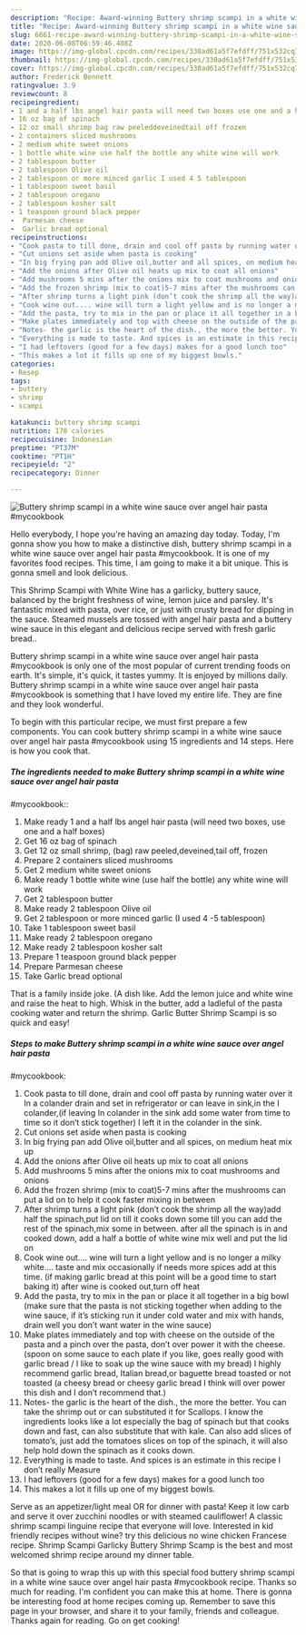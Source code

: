 ```yaml
---
description: "Recipe: Award-winning Buttery shrimp scampi in a white wine sauce over angel hair pasta #mycookbook"
title: "Recipe: Award-winning Buttery shrimp scampi in a white wine sauce over angel hair pasta #mycookbook"
slug: 6661-recipe-award-winning-buttery-shrimp-scampi-in-a-white-wine-sauce-over-angel-hair-pasta-mycookbook
date: 2020-06-08T06:59:46.408Z
image: https://img-global.cpcdn.com/recipes/330ad61a5f7efdff/751x532cq70/buttery-shrimp-scampi-in-a-white-wine-sauce-over-angel-hair-pasta-mycookbook-recipe-main-photo.jpg
thumbnail: https://img-global.cpcdn.com/recipes/330ad61a5f7efdff/751x532cq70/buttery-shrimp-scampi-in-a-white-wine-sauce-over-angel-hair-pasta-mycookbook-recipe-main-photo.jpg
cover: https://img-global.cpcdn.com/recipes/330ad61a5f7efdff/751x532cq70/buttery-shrimp-scampi-in-a-white-wine-sauce-over-angel-hair-pasta-mycookbook-recipe-main-photo.jpg
author: Frederick Bennett
ratingvalue: 3.9
reviewcount: 8
recipeingredient:
- 1 and a half lbs angel hair pasta will need two boxes use one and a half boxes
- 16 oz bag of spinach
- 12 oz small shrimp bag raw peeleddeveinedtail off frozen
- 2 containers sliced mushrooms
- 2 medium white sweet onions
- 1 bottle white wine use half the bottle any white wine will work
- 2 tablespoon butter
- 2 tablespoon Olive oil
- 2 tablespoon or more minced garlic I used 4 5 tablespoon
- 1 tablespoon sweet basil
- 2 tablespoon oregano
- 2 tablespoon kosher salt
- 1 teaspoon ground black pepper
-  Parmesan cheese
-  Garlic bread optional
recipeinstructions:
- "Cook pasta to till done, drain and cool off pasta by running water over it In a colander drain and set in refrigerator or can leave in sink,in the I colander,(if leaving In colander in the sink add some water from time to time so it don’t stick together) I left it in the colander in the sink."
- "Cut onions set aside when pasta is cooking"
- "In big frying pan add Olive oil,butter and all spices, on medium heat mix up"
- "Add the onions after Olive oil heats up mix to coat all onions"
- "Add mushrooms 5 mins after the onions mix to coat mushrooms and onions"
- "Add the frozen shrimp (mix to coat)5-7 mins after the mushrooms can put a lid on to help it cook faster mixing in between"
- "After shrimp turns a light pink (don’t cook the shrimp all the way)add half the spinach,put lid on till it cooks down some till you can add the rest of the spinach,mix some in between. after all the spinach is in and cooked down, add a half a bottle of white wine mix well and put the lid on"
- "Cook wine out.... wine will turn a light yellow and is no longer a milky white.... taste and mix occasionally if needs more spices add at this time. (if making garlic bread at this point will be a good time to start baking it) after wine is cooked out,turn off heat"
- "Add the pasta, try to mix in the pan or place it all together in a big bowl (make sure that the pasta is not sticking together when adding to the wine sauce, if it’s sticking run it under cold water and mix with hands, drain well you don’t want water in the wine sauce)"
- "Make plates immediately and top with cheese on the outside of the pasta and a pinch over the pasta, don’t over power it with the cheese. (spoon on some sauce to each plate if you like, goes really good with garlic bread / I like to soak up the wine sauce with my bread) I highly recommend garlic bread, Italian bread,or baguette bread toasted or not toasted (a cheesy bread or cheesy garlic bread I think will over power this dish and I don’t recommend that.)"
- "Notes- the garlic is the heart of the dish., the more the better. You can take the shrimp out or can substituted it for Scallops. I know the ingredients looks like a lot especially the bag of spinach but that cooks down and fast, can also substitute that with kale. Can also add slices of tomato’s, just add the tomatoes slices on top of the spinach, it will also help hold down the spinach as it cooks down."
- "Everything is made to taste. And spices is an estimate in this recipe I don’t really Measure"
- "I had leftovers (good for a few days) makes for a good lunch too"
- "This makes a lot it fills up one of my biggest bowls."
categories:
- Resep
tags:
- buttery
- shrimp
- scampi

katakunci: buttery shrimp scampi
nutrition: 178 calories
recipecuisine: Indonesian
preptime: "PT37M"
cooktime: "PT1H"
recipeyield: "2"
recipecategory: Dinner

---
```



![Buttery shrimp scampi in a white wine sauce over angel hair pasta
#mycookbook](https://img-global.cpcdn.com/recipes/330ad61a5f7efdff/751x532cq70/buttery-shrimp-scampi-in-a-white-wine-sauce-over-angel-hair-pasta-mycookbook-recipe-main-photo.jpg)

Hello everybody, I hope you're having an amazing day today. Today, I'm gonna show you how to make a distinctive dish, buttery shrimp scampi in a white wine sauce over angel hair pasta
#mycookbook. It is one of my favorites food recipes. This time, I am going to make it a bit unique. This is gonna smell and look delicious.

This Shrimp Scampi with White Wine has a garlicky, buttery sauce, balanced by the bright freshness of wine, lemon juice and parsley. It&#39;s fantastic mixed with pasta, over rice, or just with crusty bread for dipping in the sauce. Steamed mussels are tossed with angel hair pasta and a buttery wine sauce in this elegant and delicious recipe served with fresh garlic bread..

Buttery shrimp scampi in a white wine sauce over angel hair pasta
#mycookbook is only one of the most popular of current trending foods on earth. It's simple, it's quick, it tastes yummy. It is enjoyed by millions daily. Buttery shrimp scampi in a white wine sauce over angel hair pasta
#mycookbook is something that I have loved my entire life. They are fine and they look wonderful.


To begin with this particular recipe, we must first prepare a few components. You can cook buttery shrimp scampi in a white wine sauce over angel hair pasta
#mycookbook using 15 ingredients and 14 steps. Here is how you cook that.

##### The ingredients needed to make Buttery shrimp scampi in a white wine sauce over angel hair pasta
#mycookbook::

1. Make ready 1 and a half lbs angel hair pasta (will need two boxes, use one and a half boxes)
1. Get 16 oz bag of spinach
1. Get 12 oz small shrimp, (bag) raw peeled,deveined,tail off, frozen
1. Prepare 2 containers sliced mushrooms
1. Get 2 medium white sweet onions
1. Make ready 1 bottle white wine (use half the bottle) any white wine will work
1. Get 2 tablespoon butter
1. Make ready 2 tablespoon Olive oil
1. Get 2 tablespoon or more minced garlic (I used 4 -5 tablespoon)
1. Take 1 tablespoon sweet basil
1. Make ready 2 tablespoon oregano
1. Make ready 2 tablespoon kosher salt
1. Prepare 1 teaspoon ground black pepper
1. Prepare  Parmesan cheese
1. Take  Garlic bread optional


That is a family inside joke. (A dish like. Add the lemon juice and white wine and raise the heat to high. Whisk in the butter, add a ladleful of the pasta cooking water and return the shrimp. Garlic Butter Shrimp Scampi is so quick and easy! 

##### Steps to make Buttery shrimp scampi in a white wine sauce over angel hair pasta
#mycookbook:

1. Cook pasta to till done, drain and cool off pasta by running water over it In a colander drain and set in refrigerator or can leave in sink,in the I colander,(if leaving In colander in the sink add some water from time to time so it don’t stick together) I left it in the colander in the sink.
1. Cut onions set aside when pasta is cooking
1. In big frying pan add Olive oil,butter and all spices, on medium heat mix up
1. Add the onions after Olive oil heats up mix to coat all onions
1. Add mushrooms 5 mins after the onions mix to coat mushrooms and onions
1. Add the frozen shrimp (mix to coat)5-7 mins after the mushrooms can put a lid on to help it cook faster mixing in between
1. After shrimp turns a light pink (don’t cook the shrimp all the way)add half the spinach,put lid on till it cooks down some till you can add the rest of the spinach,mix some in between. after all the spinach is in and cooked down, add a half a bottle of white wine mix well and put the lid on
1. Cook wine out.... wine will turn a light yellow and is no longer a milky white.... taste and mix occasionally if needs more spices add at this time. (if making garlic bread at this point will be a good time to start baking it) after wine is cooked out,turn off heat
1. Add the pasta, try to mix in the pan or place it all together in a big bowl (make sure that the pasta is not sticking together when adding to the wine sauce, if it’s sticking run it under cold water and mix with hands, drain well you don’t want water in the wine sauce)
1. Make plates immediately and top with cheese on the outside of the pasta and a pinch over the pasta, don’t over power it with the cheese. (spoon on some sauce to each plate if you like, goes really good with garlic bread / I like to soak up the wine sauce with my bread) I highly recommend garlic bread, Italian bread,or baguette bread toasted or not toasted (a cheesy bread or cheesy garlic bread I think will over power this dish and I don’t recommend that.)
1. Notes- the garlic is the heart of the dish., the more the better. You can take the shrimp out or can substituted it for Scallops. I know the ingredients looks like a lot especially the bag of spinach but that cooks down and fast, can also substitute that with kale. Can also add slices of tomato’s, just add the tomatoes slices on top of the spinach, it will also help hold down the spinach as it cooks down.
1. Everything is made to taste. And spices is an estimate in this recipe I don’t really Measure
1. I had leftovers (good for a few days) makes for a good lunch too
1. This makes a lot it fills up one of my biggest bowls.


Serve as an appetizer/light meal OR for dinner with pasta! Keep it low carb and serve it over zucchini noodles or with steamed cauliflower! A classic shrimp scampi linguine recipe that everyone will love. Interested in kid friendly recipes without wine? try this delicious no wine chicken Francese recipe. Shrimp Scampi Garlicky Buttery Shrimp Scamp is the best and most welcomed shrimp recipe around my dinner table. 

So that is going to wrap this up with this special food buttery shrimp scampi in a white wine sauce over angel hair pasta
#mycookbook recipe. Thanks so much for reading. I'm confident you can make this at home. There is gonna be interesting food at home recipes coming up. Remember to save this page in your browser, and share it to your family, friends and colleague. Thanks again for reading. Go on get cooking!
